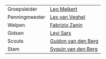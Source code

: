 |                |                                                              |
|----------------|--------------------------------------------------------------|
| Groepsleider   |  [Leo Melkert](mailto:leo@nognooitmeegemaakt.nl)             |
| Penningmeester |  [Lex van Veghel](mailto:lex@nognooitmeegemaakt.nl)          |
| Welpen         |  [Fabrizio Zanin](mailto:fabrizio@nognooitmeegemaakt.nl)     |
| Gidsen         |  [Levi Sars](mailto:levi@nognooitmeegemaakt.nl)              |
| Scouts         |  [Guidon van den Berg](mailto:guidon@nognooitmeegemaakt.nl)  |
| Stam           |  [Syquin van den Berg](mailto:syquin@nognooitmeegemaakt.nl)  |
